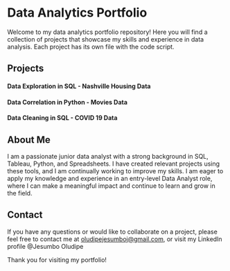 # Data Analytics Portfolio

Welcome to my data analytics portfolio repository! Here you will find a collection of projects that showcase my skills and experience in data analysis. Each project has its own file with the code script.

## Projects
#### Data Exploration in SQL - Nashville Housing Data
#### Data Correlation in Python - Movies Data
#### Data Cleaning in SQL - COVID 19 Data

## About Me

I am a passionate junior data analyst with a strong background in SQL, Tableau, Python, and Spreadsheets. I have created relevant projects using these tools, and I am continually working to improve my skills. I am eager to apply my knowledge and experience in an entry-level Data Analyst role, where I can make a meaningful impact and continue to learn and grow in the field.


## Contact

If you have any questions or would like to collaborate on a project, please feel free to contact me at oludipejesumboj@gmail.com, or visit my LinkedIn profile @Jesumbo Oludipe

Thank you for visiting my portfolio!
